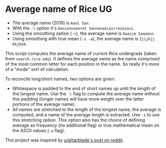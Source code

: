 # Average name of Rice UG

- The average name (2019) is `Aani San`. 
- With the `-l` option it's `Aaniennneeret Sannenaeiairrezeiais`.
- Using the smoothing option (`-s`), the average name is `Aaaiie Saaaenn`
- Using smoothing with true mean (`-s -a`), the average name is `Ijijkjj Kkjkkk`.

This script computes the average name of current Rice undergrads (taken from `search.rice.edu`). It defines the average name as the name comprised of the most common letter for each position in the name. So really it's more of a "mode" sort of calculation. 

To reconcile long/short names, two options are given:
- Whitespace is padded to the end of short names up until the length of the longest name. Use the `-l` flag to compute the average name without this padding (longer names will have more weight over the latter portions of the average name).  
- All names are stretched to the length of the longest name, the average is computed, and a name of the average length is extracted. Use `-s` to use this stretching option. This option also has the choice of defining average as frequency (no additional flag) or true mathematical mean on the ASCII values (`-a` flag). 

This project was inspired by [u/altiarblade's post on reddit](https://www.reddit.com/r/nba/comments/bcm86k/oc_what_was_the_average_name_of_an_nba_player_in/).
